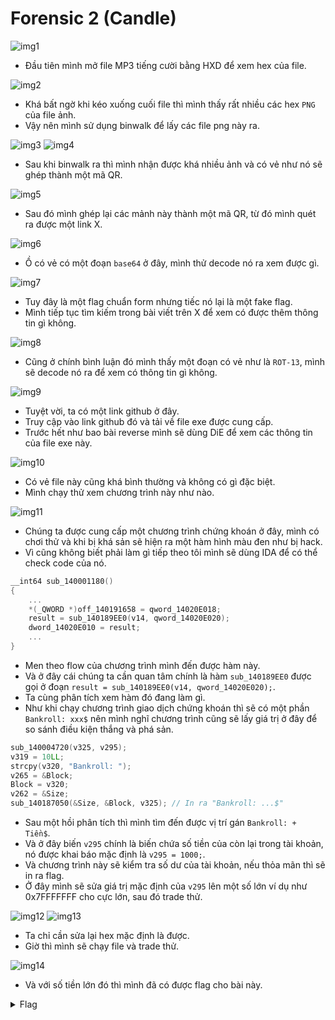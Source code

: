 # Forensic 2 (Candle)

![img1](./images/img1.png)

- Đầu tiên mình mở file MP3 tiếng cười bằng HXD để xem hex của file.

![img2](./images/img2.png)
- Khá bất ngờ khi kéo xuống cuối file thì mình thấy rất nhiều các hex `PNG` của file ảnh.
- Vậy nên mình sử dụng binwalk để lấy các file png này ra.

![img3](./images/img3.png)
![img4](./images/img4.png)
- Sau khi binwalk ra thì mình nhận được khá nhiều ảnh và có vẻ như nó sẽ ghép thành một mã QR.

![img5](./images/img5.png)
- Sau đó mình ghép lại các mảnh này thành một mã QR, từ đó mình quét ra được một link X.

![img6](./images/img6.png)
- Ồ có vẻ có một đoạn `base64` ở đây, mình thử decode nó ra xem được gì.

![img7](./images/img7.png)
- Tuy đây là một flag chuẩn form nhưng tiếc nó lại là một fake flag.
- Mình tiếp tục tìm kiếm trong bài viết trên X để xem có được thêm thông tin gì không.

![img8](./images/img8.png)
- Cũng ở chính bình luận đó mình thấy một đoạn có vẻ như là `ROT-13`, mình sẽ decode nó ra để xem có thông tin gì không.

![img9](./images/img9.png)
- Tuyệt vời, ta có một link github ở đây.
- Truy cập vào link github đó và tải về file exe được cung cấp.
- Trước hết như bao bài reverse mình sẽ dùng DiE để xem các thông tin của file exe này.

![img10](./images/img10.png)
- Có vẻ file này cũng khá bình thường và không có gì đặc biệt.
- Mình chạy thử xem chương trình này như nào.

![img11](./images/img11.png)
- Chúng ta được cung cấp một chương trình chứng khoán ở đây, mình có chơi thử và khi bị khá sản sẽ hiện ra một hàm hình màu đen như bị hack.
- Vì cũng không biết phải làm gì tiếp theo tôi mình sẽ dùng IDA để có thể check code của nó.
``` C
__int64 sub_140001180()
{
    ...
    *(_QWORD *)off_140191658 = qword_14020E018;
    result = sub_140189EE0(v14, qword_14020E020);
    dword_14020E010 = result;
    ...
}
```
- Men theo flow của chương trình mình đến được hàm này.
- Và ở đây cái chúng ta cần quan tâm chính là hàm `sub_140189EE0` được gọi ở đoạn `result = sub_140189EE0(v14, qword_14020E020);`.
- Ta cùng phân tích xem hàm đó đang làm gì.
- Như khi chạy chương trình giao dịch chứng khoán thì sẽ có một phần `Bankroll: xxx$` nên mình nghĩ chương trình cũng sẽ lấy giá trị ở đây để so sánh điều kiện thắng và phá sản.

``` C
sub_140004720(v325, v295);
v319 = 10LL;
strcpy(v320, "Bankroll: ");
v265 = &Block;
Block = v320;
v262 = &Size;
sub_140187050(&Size, &Block, v325); // In ra "Bankroll: ...$"
```
- Sau một hồi phân tích thì mình tìm đến được vị trí gán `Bankroll: + Tiền$`.
- Và ở đây biến `v295` chính là biến chứa số tiền của còn lại trong tài khoản, nó được khai báo mặc định là `v295 = 1000;`.
- Và chương trình này sẽ kiểm tra số dư của tài khoản, nếu thỏa mãn thì sẽ in ra flag.
- Ở đây mình sẽ sửa giá trị mặc định của `v295` lên một số lớn ví dụ như 0x7FFFFFFF cho cực lớn, sau đó trade thử.

![img12](./images/img12.png)
![img13](./images/img13.png)
- Ta chỉ cần sửa lại hex mặc định là được.
- Giờ thì mình sẽ chạy file và trade thử.

![img14](./images/img14.png)
- Và với số tiền lớn đó thì mình đã có được flag cho bài này.

<details>
<summary style="cursor: pointer">Flag</summary>

```
PTITCTF{PTIT_Futures_is_a_crypt0currency_futures_trading_platf0rm_and_sh0rt_BTC_set_up_n0w!!!}
```
</details>